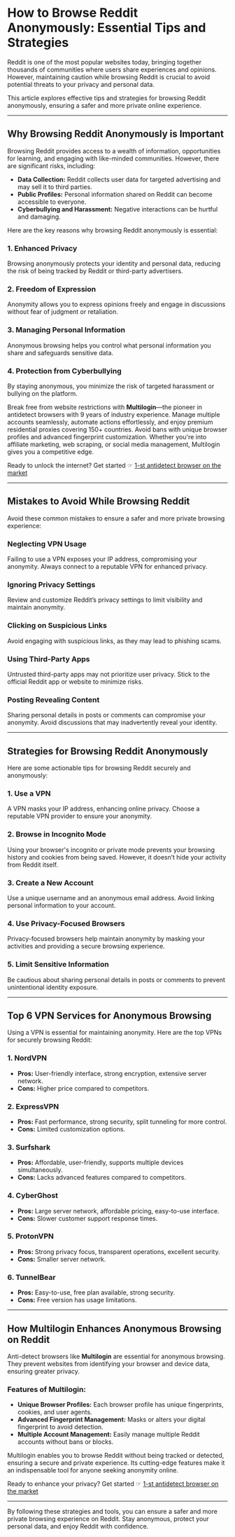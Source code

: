 # How to Browse Reddit Anonymously: Essential Tips and Strategies

Reddit is one of the most popular websites today, bringing together thousands of communities where users share experiences and opinions. However, maintaining caution while browsing Reddit is crucial to avoid potential threats to your privacy and personal data.

This article explores effective tips and strategies for browsing Reddit anonymously, ensuring a safer and more private online experience.

---

## Why Browsing Reddit Anonymously is Important

Browsing Reddit provides access to a wealth of information, opportunities for learning, and engaging with like-minded communities. However, there are significant risks, including:

- **Data Collection:** Reddit collects user data for targeted advertising and may sell it to third parties.
- **Public Profiles:** Personal information shared on Reddit can become accessible to everyone.
- **Cyberbullying and Harassment:** Negative interactions can be hurtful and damaging.

Here are the key reasons why browsing Reddit anonymously is essential:

### 1. Enhanced Privacy
Browsing anonymously protects your identity and personal data, reducing the risk of being tracked by Reddit or third-party advertisers.

### 2. Freedom of Expression
Anonymity allows you to express opinions freely and engage in discussions without fear of judgment or retaliation.

### 3. Managing Personal Information
Anonymous browsing helps you control what personal information you share and safeguards sensitive data.

### 4. Protection from Cyberbullying
By staying anonymous, you minimize the risk of targeted harassment or bullying on the platform.

Break free from website restrictions with **Multilogin**—the pioneer in antidetect browsers with 9 years of industry experience. Manage multiple accounts seamlessly, automate actions effortlessly, and enjoy premium residential proxies covering 150+ countries. Avoid bans with unique browser profiles and advanced fingerprint customization. Whether you're into affiliate marketing, web scraping, or social media management, Multilogin gives you a competitive edge.

Ready to unlock the internet? Get started ☞ [1-st antidetect browser on the market](https://bit.ly/multIlogin)

---

## Mistakes to Avoid While Browsing Reddit

Avoid these common mistakes to ensure a safer and more private browsing experience:

### Neglecting VPN Usage
Failing to use a VPN exposes your IP address, compromising your anonymity. Always connect to a reputable VPN for enhanced privacy.

### Ignoring Privacy Settings
Review and customize Reddit’s privacy settings to limit visibility and maintain anonymity.

### Clicking on Suspicious Links
Avoid engaging with suspicious links, as they may lead to phishing scams.

### Using Third-Party Apps
Untrusted third-party apps may not prioritize user privacy. Stick to the official Reddit app or website to minimize risks.

### Posting Revealing Content
Sharing personal details in posts or comments can compromise your anonymity. Avoid discussions that may inadvertently reveal your identity.

---

## Strategies for Browsing Reddit Anonymously

Here are some actionable tips for browsing Reddit securely and anonymously:

### 1. Use a VPN
A VPN masks your IP address, enhancing online privacy. Choose a reputable VPN provider to ensure your anonymity.

### 2. Browse in Incognito Mode
Using your browser's incognito or private mode prevents your browsing history and cookies from being saved. However, it doesn’t hide your activity from Reddit itself.

### 3. Create a New Account
Use a unique username and an anonymous email address. Avoid linking personal information to your account.

### 4. Use Privacy-Focused Browsers
Privacy-focused browsers help maintain anonymity by masking your activities and providing a secure browsing experience.

### 5. Limit Sensitive Information
Be cautious about sharing personal details in posts or comments to prevent unintentional identity exposure.

---

## Top 6 VPN Services for Anonymous Browsing

Using a VPN is essential for maintaining anonymity. Here are the top VPNs for securely browsing Reddit:

### 1. NordVPN
- **Pros:** User-friendly interface, strong encryption, extensive server network.
- **Cons:** Higher price compared to competitors.

### 2. ExpressVPN
- **Pros:** Fast performance, strong security, split tunneling for more control.
- **Cons:** Limited customization options.

### 3. Surfshark
- **Pros:** Affordable, user-friendly, supports multiple devices simultaneously.
- **Cons:** Lacks advanced features compared to competitors.

### 4. CyberGhost
- **Pros:** Large server network, affordable pricing, easy-to-use interface.
- **Cons:** Slower customer support response times.

### 5. ProtonVPN
- **Pros:** Strong privacy focus, transparent operations, excellent security.
- **Cons:** Smaller server network.

### 6. TunnelBear
- **Pros:** Easy-to-use, free plan available, strong security.
- **Cons:** Free version has usage limitations.

---

## How Multilogin Enhances Anonymous Browsing on Reddit

Anti-detect browsers like **Multilogin** are essential for anonymous browsing. They prevent websites from identifying your browser and device data, ensuring greater privacy.

### Features of Multilogin:
- **Unique Browser Profiles:** Each browser profile has unique fingerprints, cookies, and user agents.
- **Advanced Fingerprint Management:** Masks or alters your digital fingerprint to avoid detection.
- **Multiple Account Management:** Easily manage multiple Reddit accounts without bans or blocks.

Multilogin enables you to browse Reddit without being tracked or detected, ensuring a secure and private experience. Its cutting-edge features make it an indispensable tool for anyone seeking anonymity online.

Ready to enhance your privacy? Get started ☞ [1-st antidetect browser on the market](https://bit.ly/multIlogin)

---

By following these strategies and tools, you can ensure a safer and more private browsing experience on Reddit. Stay anonymous, protect your personal data, and enjoy Reddit with confidence.
